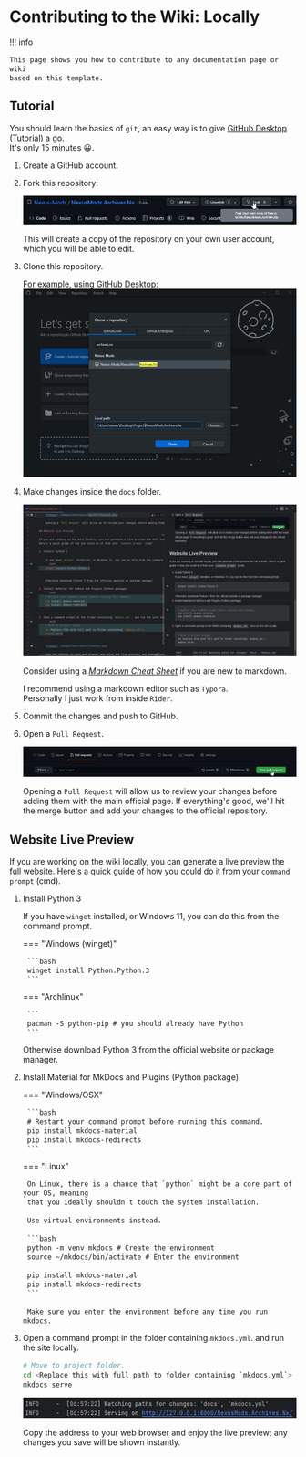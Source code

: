 # Contributing to the Wiki: Locally

!!! info

    This page shows you how to contribute to any documentation page or wiki 
    based on this template.

## Tutorial
You should learn the basics of `git`, an easy way is to give [GitHub Desktop (Tutorial)](https://www.youtube.com/watch?v=77W2JSL7-r8) a go.  
It's only 15 minutes 😀.

1. Create a GitHub account.
2. Fork this repository:

    ![Image](../Images/Contribute/ForkTheRepo.png)

    This will create a copy of the repository on your own user account, which you will be able to edit.

3. Clone this repository.

    For example, using GitHub Desktop:
    ![Image](../Images/Contribute/GitHubDesktop.png)

4. Make changes inside the `docs` folder.

    ![Image](../Images/Contribute/Rider.png)

    Consider using a [*Markdown Cheat Sheet*](https://github.com/adam-p/markdown-here/wiki/Markdown-Cheatsheet) if you are new to markdown.

    I recommend using a markdown editor such as `Typora`.  
    Personally I just work from inside `Rider`.  

5. Commit the changes and push to GitHub.

6. Open a `Pull Request`.

    ![Image](../Images/Contribute/OpenPullRequest.png)

    Opening a `Pull Request` will allow us to review your changes before adding them with the main official page. If everything's good, we'll hit the merge button and add your changes to the official repository.

## Website Live Preview

If you are working on the wiki locally, you can generate a live preview the full website.
Here's a quick guide of how you could do it from your `command prompt` (cmd).

1. Install Python 3

    If you have `winget` installed, or Windows 11, you can do this from the command prompt.

    === "Windows (winget)"

        ```bash
        winget install Python.Python.3
        ```

    === "Archlinux"

        ```
        pacman -S python-pip # you should already have Python
        ```

    Otherwise download Python 3 from the official website or package manager.

2. Install Material for MkDocs and Plugins (Python package)


    === "Windows/OSX"

        ```bash
        # Restart your command prompt before running this command.
        pip install mkdocs-material
        pip install mkdocs-redirects
        ```

    === "Linux"

        On Linux, there is a chance that `python` might be a core part of your OS, meaning
        that you ideally shouldn't touch the system installation.

        Use virtual environments instead.

        ```bash
        python -m venv mkdocs # Create the environment
        source ~/mkdocs/bin/activate # Enter the environment

        pip install mkdocs-material
        pip install mkdocs-redirects
        ```

        Make sure you enter the environment before any time you run mkdocs.

3. Open a command prompt in the folder containing `mkdocs.yml`. and run the site locally.
    ```bash
    # Move to project folder.
    cd <Replace this with full path to folder containing `mkdocs.yml`>
    mkdocs serve
    ```

    ![Image](../Images/Contribute/LocalRun.png)

    Copy the address to your web browser and enjoy the live preview; any changes you save will be shown instantly.